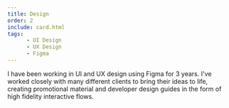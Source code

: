```yaml
---
title: Design
order: 2
include: card.html
tags:
      - UI Design
      - UX Design
      - Figma
---
```

I have been working in UI and UX design using Figma for 3 years. I've worked closely with many different clients to bring their ideas to life, creating promotional material and developer design guides in the form of high fidelity interactive flows.
